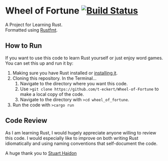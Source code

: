 # Wheel of Fortune [![Build Status](https://travis-ci.com/t-eckert/Wheel-of-Fortune.svg?branch=master)](https://travis-ci.com/t-eckert/Wheel-of-Fortune)

A Project for Learning Rust.  
Formatted using [Rustfmt](https://github.com/rust-lang-nursery/rustfmt).  

## How to Run  

If you want to use this code to learn Rust yourself or just enjoy word games. You can set this up and run it by:  

1. Making sure you have Rust installed or [installing it](https://doc.rust-lang.org/1.0.0/book/installing-rust.html).
2. Cloning this repository. In the Terminal...  
    1. Navigate to the directory where you want this code.  
    2. Use `>git clone https://github.com/t-eckert/Wheel-of-Fortune` to make a local copy of the code.  
    3. Navigate to the directory with `>cd wheel_of_fortune`.
3. Run the code with `>cargo run`

## Code Review  

As I am learning Rust, I would hugely appreciate anyone willing to review this code. I would especially like to improve on both writing Rust idiomatically and using naming conventions that self-document the code.  

A huge thank you to [Stuart Haidon](https://github.com/Measter)


